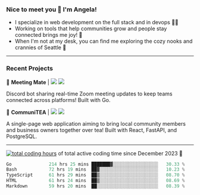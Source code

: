 ### Nice to meet you 👋 I'm Angela!

- I specialize in web development on the full stack and in devops 👩‍💻
- Working on tools that help communities grow and people stay connected brings me joy! 🤝
- When I'm not at my desk, you can find me exploring the cozy nooks and crannies of Seattle 🧋

---

### Recent Projects

👾 **Meeting Mate** | [![](https://img.shields.io/badge/Code-violet.svg?style=flat-square)](https://github.com/angelajfisher/meeting-mate) [![](https://img.shields.io/badge/Site-violet.svg?style=flat-square)](https://angelajfisher.com/projects/meeting-mate)

Discord bot sharing real-time Zoom meeting updates to keep teams connected across platforms! Built with Go.

🍵 **CommuniTEA** | [![](https://img.shields.io/badge/Code-green.svg?style=flat-square)](https://gitlab.com/angelajfisher/communiTEA) [![](https://img.shields.io/badge/Demo-green.svg?style=flat-square)](https://angelajfisher.gitlab.io/communiTEA/)

A single-page web application aiming to bring local community members and business owners together over tea!  Built with React, FastAPI, and PostgreSQL.

---

<a href="https://wakatime.com/@018c1e94-8745-411f-aea1-f33be044d952"><img src="https://wakatime.com/badge/user/018c1e94-8745-411f-aea1-f33be044d952.svg?style=flat-square" alt="total coding hours" /></a> of total active coding time since December 2023 💠<br>
<!--START_SECTION:waka-->

```go
Go              214 hrs 25 mins ███████▓░░░░░░░░░░░░░░░░░   30.33 %
Bash            72 hrs 19 mins  ██▓░░░░░░░░░░░░░░░░░░░░░░   10.23 %
TypeScript      61 hrs 29 mins  ██▒░░░░░░░░░░░░░░░░░░░░░░   08.70 %
HTML            61 hrs 24 mins  ██▒░░░░░░░░░░░░░░░░░░░░░░   08.69 %
Markdown        59 hrs 20 mins  ██░░░░░░░░░░░░░░░░░░░░░░░   08.39 %
```

<!--END_SECTION:waka--> 
